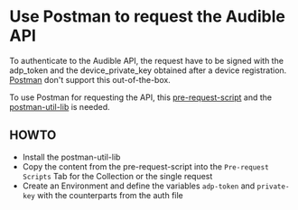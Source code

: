 # Use Postman to request the Audible API #


To authenticate to the Audible API, the request have to be signed with the adp_token and the device_private_key obtained after a device registration. [Postman](https://www.postman.com/) don't support this out-of-the-box.

To use Postman for requesting the API, this [pre-request-script](https://github.com/mkb79/Audible/blob/master/utils/postman/pm_pre_request.js) and the [postman-util-lib](https://joolfe.github.io/postman-util-lib/) is needed.

## HOWTO ##

- Install the postman-util-lib
- Copy the content from the pre-request-script into the `Pre-request Scripts` Tab for the Collection or the single request
- Create an Environment and define the variables `adp-token` and `private-key` with the counterparts from the auth file
